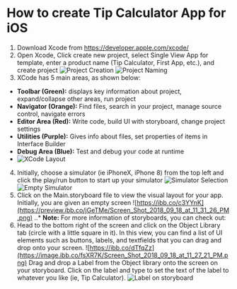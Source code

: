 # How to create Tip Calculator App for iOS

1. Download Xcode from https://developer.apple.com/xcode/
2. Open Xcode, Click create new project, select Single View App for template, enter a product name (Tip Calculator, First App, etc.), and create project
![Project Creation](https://image.ibb.co/iY851e/Screen_Shot_2018_09_18_at_11_13_33_PM.png)
![Project Naming](https://image.ibb.co/hccLZz/Screen_Shot_2018_09_18_at_11_14_13_PM.png)
3. XCode has 5 main areas, as shown below:
  * **Toolbar (Green):** displays key information about project, expand/collapse other areas, run project
  * **Navigator (Orange):** Find files, search in your project, manage source control, navigate errors
  * **Editor Area (Red):** Write code, build UI with storyboard, change project settings
  * **Utilities (Purple):** Gives info about files, set properties of items in Interface Builder
  * **Debug Area (Blue):** Test and debug your code at runtime
  * ![XCode Layout](https://cdn.rawgit.com/MakeSchool-Tutorials/Magic-8Ball-Swift4/master/P2-New-Project/assets/xcode_areas.png)
4. Initially, choose a simulator (ie iPhoneX, iPhone 8) from the top left and click the play/run button to start up your simulator
![Simulator Selection](https://preview.ibb.co/c19Zuz/Screen_Shot_2018_09_18_at_11_20_27_PM.png)
![Empty Simulator](https://preview.ibb.co/nJXhge/Screen_Shot_2018_09_18_at_11_22_25_PM.png)
5. Click on the Main.storyboard file to view the visual layout for your app. Initially, you are given an empty screen
![https://ibb.co/c3YYnK](https://preview.ibb.co/jGeTMe/Screen_Shot_2018_09_18_at_11_31_26_PM.png)
..* **Note:** For more information of storyboards, you can check out:
6. Head to the bottom right of the screen and click on the Object Library tab (circle with a little square in it). In this view, you can find a list of UI elements such as buttons, labels, and textfields that you can drag and drop onto your screen. 
![https://ibb.co/dTfqZz](https://image.ibb.co/fsXR7K/Screen_Shot_2018_09_18_at_11_27_21_PM.png)
Drag and drop a Label from the Object library onto the screen on your storyboard. Click on the label and type to set the text of the label to whatever you like (ie, Tip Calculator).
![Label on storyboard](https://preview.ibb.co/hitoMe/Screen_Shot_2018_09_18_at_11_40_11_PM.png)






